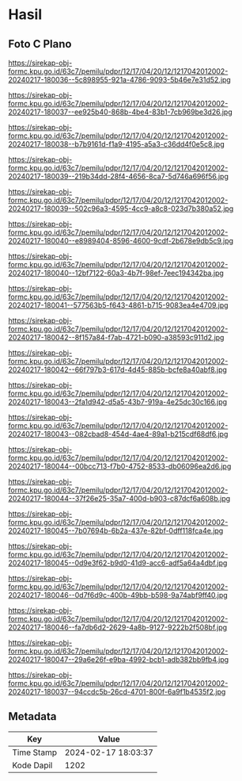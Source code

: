 # Hasil

## Foto C Plano

https://sirekap-obj-formc.kpu.go.id/63c7/pemilu/pdpr/12/17/04/20/12/1217042012002-20240217-180036--5c898955-921a-4786-9093-5b46e7e31d52.jpg

https://sirekap-obj-formc.kpu.go.id/63c7/pemilu/pdpr/12/17/04/20/12/1217042012002-20240217-180037--ee925b40-868b-4be4-83b1-7cb969be3d26.jpg

https://sirekap-obj-formc.kpu.go.id/63c7/pemilu/pdpr/12/17/04/20/12/1217042012002-20240217-180038--b7b9161d-f1a9-4195-a5a3-c36dd4f0e5c8.jpg

https://sirekap-obj-formc.kpu.go.id/63c7/pemilu/pdpr/12/17/04/20/12/1217042012002-20240217-180039--219b34dd-28f4-4656-8ca7-5d746a696f56.jpg

https://sirekap-obj-formc.kpu.go.id/63c7/pemilu/pdpr/12/17/04/20/12/1217042012002-20240217-180039--502c96a3-4595-4cc9-a8c8-023d7b380a52.jpg

https://sirekap-obj-formc.kpu.go.id/63c7/pemilu/pdpr/12/17/04/20/12/1217042012002-20240217-180040--e8989404-8596-4600-9cdf-2b678e9db5c9.jpg

https://sirekap-obj-formc.kpu.go.id/63c7/pemilu/pdpr/12/17/04/20/12/1217042012002-20240217-180040--12bf7122-60a3-4b7f-98ef-7eec194342ba.jpg

https://sirekap-obj-formc.kpu.go.id/63c7/pemilu/pdpr/12/17/04/20/12/1217042012002-20240217-180041--577563b5-f643-4861-b715-9083ea4e4709.jpg

https://sirekap-obj-formc.kpu.go.id/63c7/pemilu/pdpr/12/17/04/20/12/1217042012002-20240217-180042--8f157a84-f7ab-4721-b090-a38593c911d2.jpg

https://sirekap-obj-formc.kpu.go.id/63c7/pemilu/pdpr/12/17/04/20/12/1217042012002-20240217-180042--66f797b3-617d-4d45-885b-bcfe8a40abf8.jpg

https://sirekap-obj-formc.kpu.go.id/63c7/pemilu/pdpr/12/17/04/20/12/1217042012002-20240217-180043--2fa1d942-d5a5-43b7-919a-4e25dc30c166.jpg

https://sirekap-obj-formc.kpu.go.id/63c7/pemilu/pdpr/12/17/04/20/12/1217042012002-20240217-180043--082cbad8-454d-4ae4-89a1-b215cdf68df6.jpg

https://sirekap-obj-formc.kpu.go.id/63c7/pemilu/pdpr/12/17/04/20/12/1217042012002-20240217-180044--00bcc713-f7b0-4752-8533-db06096ea2d6.jpg

https://sirekap-obj-formc.kpu.go.id/63c7/pemilu/pdpr/12/17/04/20/12/1217042012002-20240217-180044--37f26e25-35a7-400d-b903-c87dcf6a608b.jpg

https://sirekap-obj-formc.kpu.go.id/63c7/pemilu/pdpr/12/17/04/20/12/1217042012002-20240217-180045--7b07694b-6b2a-437e-82bf-0dff118fca4e.jpg

https://sirekap-obj-formc.kpu.go.id/63c7/pemilu/pdpr/12/17/04/20/12/1217042012002-20240217-180045--0d9e3f62-b9d0-41d9-acc6-adf5a64a4dbf.jpg

https://sirekap-obj-formc.kpu.go.id/63c7/pemilu/pdpr/12/17/04/20/12/1217042012002-20240217-180046--0d7f6d9c-400b-49bb-b598-9a74abf9ff40.jpg

https://sirekap-obj-formc.kpu.go.id/63c7/pemilu/pdpr/12/17/04/20/12/1217042012002-20240217-180046--fa7db6d2-2629-4a8b-9127-9222b2f508bf.jpg

https://sirekap-obj-formc.kpu.go.id/63c7/pemilu/pdpr/12/17/04/20/12/1217042012002-20240217-180047--29a6e26f-e9ba-4992-bcb1-adb382bb9fb4.jpg

https://sirekap-obj-formc.kpu.go.id/63c7/pemilu/pdpr/12/17/04/20/12/1217042012002-20240217-180037--94ccdc5b-26cd-4701-800f-6a9f1b4535f2.jpg


## Metadata

| Key        | Value               |
| ---------- | ------------------- |
| Time Stamp | 2024-02-17 18:03:37 |
| Kode Dapil | 1202                |



